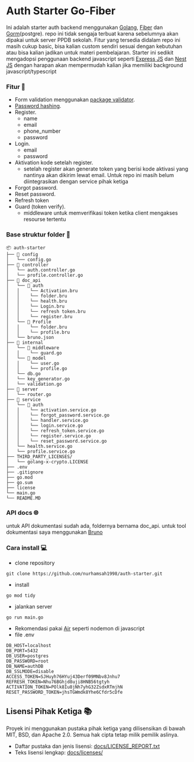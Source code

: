 # Auth Starter Go-Fiber

Ini adalah starter auth backend menggunakan [Golang](https://go.dev/), [Fiber](https://gofiber.io/) dan [Gorm](https://gorm.io/)(postgre).
repo ini tidak sengaja terbuat karena sebelumnya akan dipakai untuk server PPDB sekolah.
Fitur yang tersedia didalam repo ini masih cukup basic, bisa kalian custom sendiri sesuai dengan kebutuhan atau bisa kalian jadikan untuk materi pembelajaran.
Starter ini sedikit mengadopsi penggunaan backend javascript seperti [Express JS](https://expressjs.com/) dan [Nest JS](https://nestjs.com/) dengan harapan akan mempermudah kalian jika memiliki background javascript/typescript

### Fitur 📑

- Form validation menggunakan [package validator](https://github.com/go-playground/validator).
- [Password hashing](https://pkg.go.dev/golang.org/x/crypto/bcrypt).
- Register.
  - name
  - email
  - phone_number
  - password
- Login.
  - email
  - password
- Aktivation kode setelah register.
  - setelah register akan generate token yang berisi kode aktivasi yang nantinya akan dikirim lewat email. Untuk repo ini masih belum diintegrasikan dengan service pihak ketiga
- Forgot password.
- Reset password.
- Refresh token
- Guard (token verify).
  - middleware untuk memverifikasi token ketika client mengakses resourse tertentu

### Base struktur folder 📂

```
📦 auth-starter
├── 📁 config
│   └── config.go
├── 📁 controller
│   └── auth.controller.go
│   └── profile.controller.go
├── 📁 doc_api
│   └── 📁 auth
│   │    └── Activation.bru
│   │    └── folder.bru
│   │    └── health.bru
│   │    └── Login.bru
│   │    └── refresh token.bru
│   │    └── register.bru
│   └── 📁 Profile
│   │    └── folder.bru
│   │    └── profile.bru
│   └── bruno.json
├── 📁 internal
│   └── 📁 middleware
│   │    └── guard.go
│   └── 📁 model
│   │    └── user.go
│   │    └── profile.go
│   └── db.go
│   └── key_generator.go
│   └── validation.go
├── 📁 server
│   └── router.go
├── 📁 service
│   └── 📁 auth
│   │    └── activation.service.go
│   │    └── forgot_password.service.go
│   │    └── handler.service.go
│   │    └── login.service.go
│   │    └── refresh_token.service.go
│   │    └── register.service.go
│   │    └── reset_password.service.go
│   └── health.service.go
│   └── profile.service.go
├── THIRD_PARTY_LICENSES/
│   └── golang-x-crypto.LICENSE
├── .env
├── .gitignore
├── go.mod
├── go.sum
├── license
└── main.go
└── README.MD

```

### API docs 🌐

untuk API dokumentasi sudah ada, foldernya bernama doc_api. untuk tool dokumentasi saya menggunakan [Bruno](https://www.usebruno.com/)

### Cara install 💻

- clone repository

```
git clone https://github.com/nurhamsah1998/auth-starter.git
```

- install

```
go mod tidy
```

- jalankan server

```
go run main.go
```

- Rekomendasi pakai [Air](https://github.com/air-verse/air) seperti nodemon di javascript
- file .env

```
DB_HOST=localhost
DB_PORT=5432
DB_USER=postgres
DB_PASSWORD=root
DB_NAME=authDB
DB_SSLMODE=disable
ACCESS_TOKEN=SJHuyh76HYuj43Derf09MNbv8Jnhu7
REFRESH_TOKEN=Nhu76BGhjd8uji8HNB56tgtyh
ACTIVATION_TOKEN=POlk8Iu8jNh7yhG32ZsdxRTmjhN
RESET_PASSWORD_TOKEN=jhsTGWmdk8Yhe6Cfdr5cDfe
```

## Lisensi Pihak Ketiga 📚

Proyek ini menggunakan pustaka pihak ketiga yang dilisensikan di bawah MIT, BSD, dan Apache 2.0.
Semua hak cipta tetap milik pemilik aslinya.

- Daftar pustaka dan jenis lisensi: [docs/LICENSE_REPORT.txt](./docs/LICENSE_REPORT.txt)
- Teks lisensi lengkap: [docs/licenses/](./docs/licenses/)
